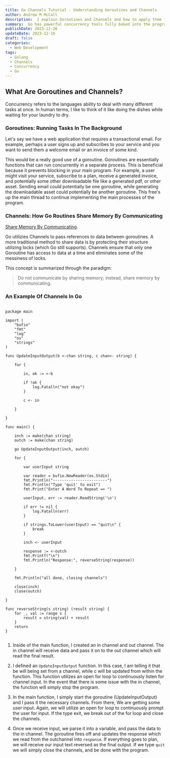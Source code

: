 ```yaml
---
title: Go Channels Tutorial - Understanding Goroutines and Channels
author: Andrew M McCall
description:  I explain Goroutines and Channels and how to apply them from basic concepts to more advanced use cases. 
summary:  Go has powerful concurrency tools fully baked into the programming Language.  This post aims to explain go routines and channels so you can get started using them in your own projects.
publishDate: 2023-12-26
updateDate: 2023-12-16
draft: false
categories:
  - Web Development
tags:
  - Golang
  - Channels
  - Concurrency
  - Go
---
```


## What Are Goroutines and Channels?

Concurrency refers to the languages ability to deal with many different tasks at once.  In human terms, I like to think of it like doing the dishes while waiting for your laundry to dry. 

### Goroutines: Running Tasks In The Background 

Let's say we have a web application that requires a transactional email.  For example, perhaps a user signs up and subscribes to your service and you want to send them a welcome email or an invoice of some kind.  

This would be a really good use of a goroutine.   Goroutines are essentially functions that can run concurrently in a separate process.  This is beneficial because it prevents blocking in your main program. For example, a user might visit your service, subscribe to a plan, receive a generated invoice, and potentially some other downloadable file like a generated pdf, or other asset.  Sending email could potentially be one goroutine, while generating the downloadable asset could potentially be another goroutine.  This free's up the main thread to continue implementing the main processes of the program.

### Channels: How Go Routines Share Memory By Communicating

[Share Memory By Communicating](https://go.dev/blog/codelab-share "Share Memory By Communicating: By Andrew Gerrand").

Go utilizies Channels to pass references to data between goroutines. A more traditional method to share data is by protecting their structure utilizing locks (which Go still supports).  Channels ensure that only one Goroutine has access to data at a time and eliminates some of the messiness of locks.   

This concept is summarized through the paradigm: 

>Do not communicate by sharing memory; instead, share memory by communicating.

### An Example Of Channels In Go

```

package main

import (
	"bufio"
	"fmt"
	"log"
	"os"
	"strings"
)

func UpdateInputOutput(b <-chan string, c chan<- string) {

	for {

		in, ok := <-b

		if !ok {
			log.Fatalln("not okay")
		}

		c <- in

	}

}

func main() {

	inch := make(chan string)
	outch := make(chan string)

	go UpdateInputOutput(inch, outch)

	for {

		var userInput string

		var reader = bufio.NewReader(os.Stdin)
		fmt.Println("------------------------")
		fmt.Println("Type 'quit' to exit")
		fmt.Print("Enter A Word To Repeat => ")

		userInput, err := reader.ReadString('\n')

		if err != nil {
			log.Fatalln(err)
		}

		if strings.ToLower(userInput) == "quit\n" {
			break
		}

		inch <- userInput

		response := <-outch
		fmt.Printf("\n")
		fmt.Println("Response:", reverseString(response))

	}

	fmt.Println("all done, closing channels")

	close(inch)
	close(outch)

}

func reverseString(s string) (result string) {
	for _, val := range s {
		result = string(val) + result
	}
	return
}


```

1. Inside of the main function, I created an in channel and out channel.  The in channel will receive data and pass it on to the out channel which will read the final result. 


2.  I defined an `UpdateInputOutput` function.  In this case, I am telling it that be will being set from a channel, while c will be updated from within the function.  This function utilizes an open for loop to continuously listen for channel input.  In the event that there is some issue with the in channel, the function will simply stop the program.  


3. In the main function, I simply start the goroutine (UpdateInputOutput) and I pass it the necessary channels.  From there, We are getting some user input.  Again, we will utilize an open for loop to continuously prompt the user for input.  If the type exit, we break out of the for loop and close the channels.  


4.  Once we receive input, we parse it into a variable, and pass the data to the in channel.  The goroutine fires off and updates the response which we read from the outchannel into `response`.  If everything goes to plan, we will receive our input text reversed as the final output.  If we type `quit` we will simply close the channels, and be done with the program.  







